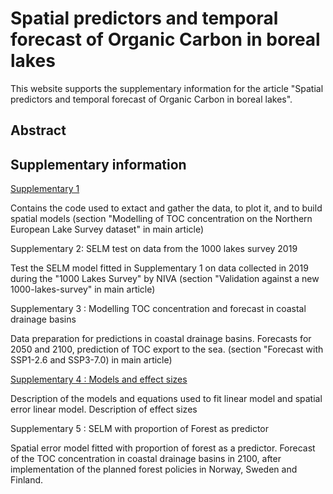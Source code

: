 # Spatial predictors and temporal forecast of Organic Carbon in boreal lakes


This website supports the supplementary information for the article "Spatial predictors and temporal forecast of Organic Carbon in boreal lakes".

## Abstract

## Supplementary information

<a href=“https://camilmc.github.io/TOC_trend_1995/Supp1_nsf_model.html”> Supplementary 1 </a>

Contains the code used to extact and gather the data, to plot it, and to build spatial models 
(section "Modelling of TOC concentration on the Northern European Lake Survey dataset" in main article)

Supplementary 2: SELM test on data from the 1000 lakes survey 2019

Test the SELM model fitted in Supplementary 1 on data collected in 2019 during the "1000 Lakes Survey" by NIVA
(section "Validation against a new 1000-lakes-survey" in main article)

Supplementary 3 : Modelling TOC concentration and forecast in coastal drainage basins

Data preparation for predictions in coastal drainage basins. Forecasts for 2050 and 2100, prediction of TOC export to the sea.
(section "Forecast with SSP1-2.6 and SSP3-7.0) in main article)

[Supplementary 4 : Models and effect sizes]("/Supp4-effectsizes.html")

Description of the models and equations used to fit linear model and spatial error linear model. Description of effect sizes

Supplementary 5 : SELM with proportion of Forest as predictor

Spatial error model fitted with proportion of forest as a predictor. Forecast of the TOC concentration in coastal drainage basins in 2100, after implementation of the planned forest policies in Norway, Sweden and Finland. 
